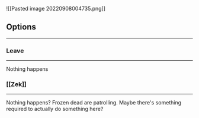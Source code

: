 ![[Pasted image 20220908004735.png]]

## Options
---

### Leave 
---
Nothing happens

### [[Zek]]
---
Nothing happens?  Frozen dead are patrolling.  Maybe there's something required to actually do something here?